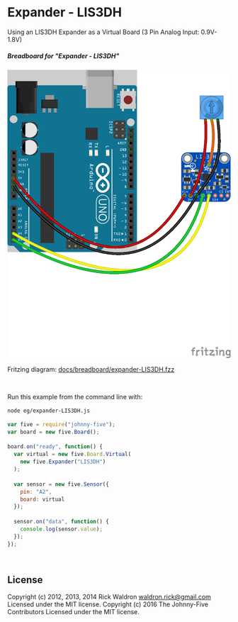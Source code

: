 <!--remove-start-->

# Expander - LIS3DH

<!--remove-end-->


Using an LIS3DH Expander as a Virtual Board (3 Pin Analog Input: 0.9V-1.8V)





##### Breadboard for "Expander - LIS3DH"



![docs/breadboard/expander-LIS3DH.png](breadboard/expander-LIS3DH.png)<br>

Fritzing diagram: [docs/breadboard/expander-LIS3DH.fzz](breadboard/expander-LIS3DH.fzz)

&nbsp;




Run this example from the command line with:
```bash
node eg/expander-LIS3DH.js
```


```javascript
var five = require("johnny-five");
var board = new five.Board();

board.on("ready", function() {
  var virtual = new five.Board.Virtual(
    new five.Expander("LIS3DH")
  );

  var sensor = new five.Sensor({
    pin: "A2",
    board: virtual
  });

  sensor.on("data", function() {
    console.log(sensor.value);
  });
});

```








&nbsp;

<!--remove-start-->

## License
Copyright (c) 2012, 2013, 2014 Rick Waldron <waldron.rick@gmail.com>
Licensed under the MIT license.
Copyright (c) 2016 The Johnny-Five Contributors
Licensed under the MIT license.

<!--remove-end-->
